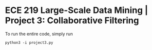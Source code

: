 # ECE 219 Large-Scale Data Mining | Project 3: Collaborative Filtering

To run the entire code, simply run 
```
python3 -i project3.py
```
